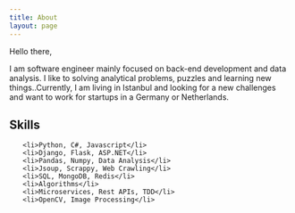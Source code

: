 ```yaml
---
title: About
layout: page
---
```


Hello there,
<p>I am software engineer mainly focused on back-end development and data analysis.
 I like to solving analytical problems, puzzles and learning new things..Currently, I am living in Istanbul and looking for a new challenges and want to work for startups in a Germany or Netherlands.
 </p>

<h2>Skills</h2>

<ul class="skill-list">

	<li>Python, C#, Javascript</li>
	<li>Django, Flask, ASP.NET</li>
	<li>Pandas, Numpy, Data Analysis</li>
	<li>Jsoup, Scrappy, Web Crawling</li>
	<li>SQL, MongoDB, Redis</li>
	<li>Algorithms</li>
	<li>Microservices, Rest APIs, TDD</li>
	<li>OpenCV, Image Processing</li>
</ul>

